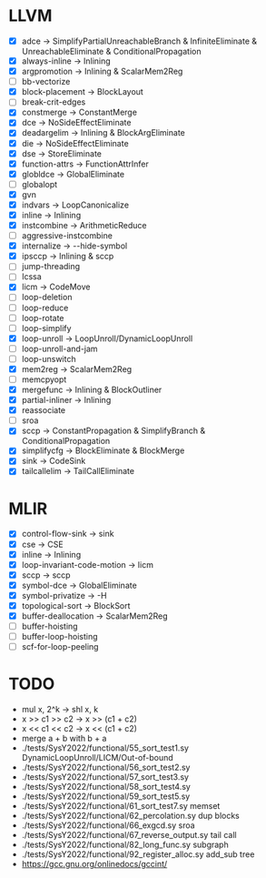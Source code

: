 # LLVM
+ [x] adce -> SimplifyPartialUnreachableBranch & InfiniteEliminate & UnreachableEliminate & ConditionalPropagation
+ [x] always-inline -> Inlining
+ [x] argpromotion -> Inlining & ScalarMem2Reg
+ [ ] bb-vectorize
+ [x] block-placement -> BlockLayout
+ [ ] break-crit-edges
+ [x] constmerge -> ConstantMerge
+ [x] dce -> NoSideEffectEliminate
+ [x] deadargelim -> Inlining & BlockArgEliminate
+ [x] die -> NoSideEffectEliminate
+ [x] dse -> StoreEliminate
+ [x] function-attrs -> FunctionAttrInfer
+ [x] globldce -> GlobalEliminate
+ [ ] globalopt
+ [x] gvn
+ [x] indvars -> LoopCanonicalize
+ [x] inline -> Inlining
+ [x] instcombine -> ArithmeticReduce
+ [ ] aggressive-instcombine
+ [x] internalize -> --hide-symbol
+ [x] ipsccp -> Inlining & sccp
+ [ ] jump-threading
+ [ ] lcssa
+ [x] licm -> CodeMove
+ [ ] loop-deletion
+ [ ] loop-reduce
+ [ ] loop-rotate
+ [ ] loop-simplify
+ [x] loop-unroll -> LoopUnroll/DynamicLoopUnroll
+ [ ] loop-unroll-and-jam
+ [ ] loop-unswitch
+ [x] mem2reg -> ScalarMem2Reg
+ [ ] memcpyopt
+ [x] mergefunc -> Inlining & BlockOutliner
+ [x] partial-inliner -> Inlining
+ [x] reassociate
+ [ ] sroa
+ [x] sccp -> ConstantPropagation & SimplifyBranch & ConditionalPropagation
+ [x] simplifycfg -> BlockEliminate & BlockMerge
+ [x] sink -> CodeSink
+ [x] tailcallelim -> TailCallEliminate

# MLIR
+ [x] control-flow-sink -> sink
+ [x] cse -> CSE
+ [x] inline -> Inlining
+ [x] loop-invariant-code-motion -> licm
+ [x] sccp -> sccp
+ [x] symbol-dce -> GlobalEliminate
+ [x] symbol-privatize -> -H
+ [x] topological-sort -> BlockSort
+ [x] buffer-deallocation -> ScalarMem2Reg
+ [ ] buffer-hoisting
+ [ ] buffer-loop-hoisting
+ [ ] scf-for-loop-peeling

# TODO
+ mul x, 2^k -> shl x, k
+ x >> c1 >> c2 -> x >> (c1 + c2)
+ x << c1 << c2 -> x << (c1 + c2)
+ merge a + b with b + a
+ ./tests/SysY2022/functional/55_sort_test1.sy DynamicLoopUnroll/LICM/Out-of-bound
+ ./tests/SysY2022/functional/56_sort_test2.sy
+ ./tests/SysY2022/functional/57_sort_test3.sy
+ ./tests/SysY2022/functional/58_sort_test4.sy
+ ./tests/SysY2022/functional/59_sort_test5.sy
+ ./tests/SysY2022/functional/61_sort_test7.sy memset
+ ./tests/SysY2022/functional/62_percolation.sy dup blocks
+ ./tests/SysY2022/functional/66_exgcd.sy sroa
+ ./tests/SysY2022/functional/67_reverse_output.sy tail call
+ ./tests/SysY2022/functional/82_long_func.sy subgraph
+ ./tests/SysY2022/functional/92_register_alloc.sy add_sub tree
+ https://gcc.gnu.org/onlinedocs/gccint/
